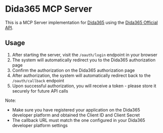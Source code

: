 # Dida365 MCP Server

This is a MCP Server implementation for [Dida365](https://dida365.com) using the [Dida365 Official API](https://developer.dida365.com/api#/openapi).

## Usage

1. After starting the server, visit the `/oauth/login` endpoint in your browser
2. The system will automatically redirect you to the Dida365 authorization page
3. Confirm the authorization on the Dida365 authorization page
4. After authorization, the system will automatically redirect back to the `/oauth/callback` endpoint
5. Upon successful authorization, you will receive a token - please store it securely for future API calls

Note:
- Make sure you have registered your application on the Dida365 developer platform and obtained the Client ID and Client Secret
- The callback URL must match the one configured in your Dida365 developer platform settings 